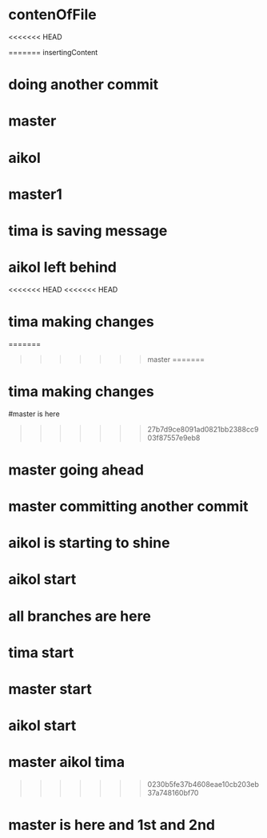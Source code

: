 # contenOfFile 
<<<<<<< HEAD

=======
insertingContent
# doing another commit
# master
# aikol
# master1
# tima is saving message
# aikol left behind
<<<<<<< HEAD
<<<<<<< HEAD
# tima making changes
=======
>>>>>>> master
=======
# tima making changes
#master is here
>>>>>>> 27b7d9ce8091ad0821bb2388cc903f87557e9eb8
# master going ahead
# master committing another commit
# aikol is starting to shine
# aikol start
# all branches are here
# tima start
# master start
# aikol start
# master aikol tima
>>>>>>> 0230b5fe37b4608eae10cb203eb37a748160bf70
# master is here and 1st and 2nd
